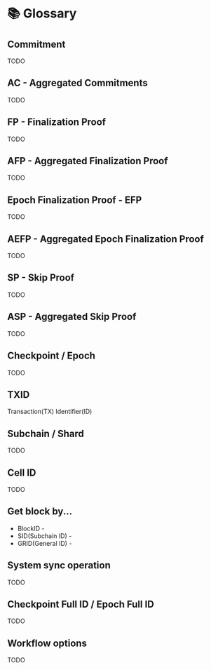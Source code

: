 # 📚 Glossary

## Commitment

TODO



## AC - Aggregated Commitments

TODO



## FP - Finalization Proof

TODO



## AFP - Aggregated Finalization Proof

TODO



## Epoch Finalization Proof - EFP

TODO



## AEFP - Aggregated Epoch Finalization Proof

TODO



## SP - Skip Proof

TODO



## ASP - Aggregated Skip Proof

TODO



## Checkpoint / Epoch

TODO



## TXID

Transaction(TX) Identifier(ID)



## Subchain / Shard

TODO



## Cell ID

TODO



## Get block by...

* BlockID -&#x20;
* SID(Subchain ID) -&#x20;
* GRID(General ID) -&#x20;



## System sync operation

TODO



## Checkpoint Full ID / Epoch Full ID

TODO



## Workflow options

TODO
